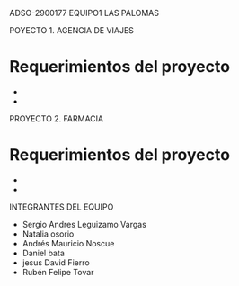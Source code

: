 
ADSO-2900177
EQUIPO1 LAS PALOMAS 

POYECTO 1.
AGENCIA DE VIAJES  
# Requerimientos del proyecto 
-
-
PROYECTO 2.
FARMACIA 
# Requerimientos del proyecto 
-
-


INTEGRANTES DEL EQUIPO 
- Sergio Andres Leguizamo Vargas
- Natalia osorio
- Andrés Mauricio Noscue
- Daniel bata
- jesus David Fierro
- Rubén Felipe Tovar
  
